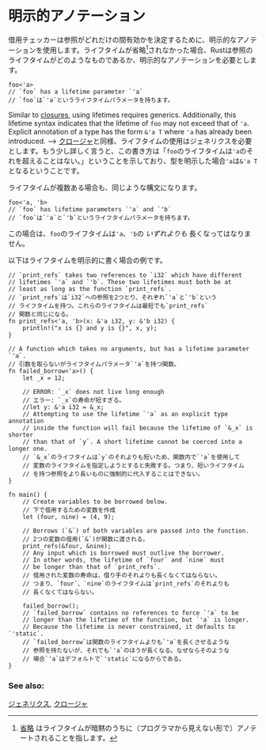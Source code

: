<!--
# Explicit annotation
-->
# 明示的アノテーション

<!--
The borrow checker uses explicit lifetime annotations to determine
how long references should be valid. In cases where lifetimes are not
elided[^1], Rust requires explicit annotations to determine what the 
lifetime of a reference should be. The syntax for explicitly annotating 
a lifetime uses an apostrophe character as follows: 
-->
借用チェッカーは参照がどれだけの間有効かを決定するために、明示的なアノテーションを使用します。ライフタイムが省略[^1]されなかった場合、Rustは参照のライフタイムがどのようなものであるか、明示的なアノテーションを必要とします。

```rust,ignore
foo<'a>
// `foo` has a lifetime parameter `'a`
// `foo`は`'a`というライフタイムパラメータを持ちます。
```

Similar to [closures][anonymity], using lifetimes requires generics. 
Additionally, this lifetime syntax indicates that the lifetime of `foo` 
may not exceed that of `'a`. Explicit annotation of a type has the form 
`&'a T` where `'a` has already been introduced.
-->
[クロージャ][anonymity]と同様、ライフタイムの使用はジェネリクスを必要とします。もう少し詳しく言うと、この書き方は「`foo`のライフタイムは`'a`のそれを超えることはない。」ということを示しており、型を明示した場合`'a`は`&'a T`となるということです。

<!--
In cases with multiple lifetimes, the syntax is similar:
-->
ライフタイムが複数ある場合も、同じような構文になります。

```rust,ignore
foo<'a, 'b>
// `foo` has lifetime parameters `'a` and `'b`
// `foo`は`'a`と`'b`というライフタイムパラメータを持ちます。
```

<!--
In this case, the lifetime of `foo` cannot exceed that of either `'a` *or* `'b`.
-->
この場合は、`foo`のライフタイムは`'a`、`'b`の *いずれよりも* 長くなってはなりません。

<!--
See the following example for explicit lifetime annotation in use:
-->
以下はライフタイムを明示的に書く場合の例です。

```rust,editable,ignore,mdbook-runnable
// `print_refs` takes two references to `i32` which have different
// lifetimes `'a` and `'b`. These two lifetimes must both be at
// least as long as the function `print_refs`.
// `print_refs`は`i32`への参照を2つとり、それぞれ`'a`と`'b`という
// ライフタイムを持つ。これらのライフタイムは最短でも`print_refs`
// 関数と同じになる。
fn print_refs<'a, 'b>(x: &'a i32, y: &'b i32) {
    println!("x is {} and y is {}", x, y);
}

// A function which takes no arguments, but has a lifetime parameter `'a`.
// 引数を取らないがライフタイムパラメータ`'a`を持つ関数。
fn failed_borrow<'a>() {
    let _x = 12;

    // ERROR: `_x` does not live long enough
    // エラー: `_x`の寿命が短すぎる。
    //let y: &'a i32 = &_x;
    // Attempting to use the lifetime `'a` as an explicit type annotation 
    // inside the function will fail because the lifetime of `&_x` is shorter
    // than that of `y`. A short lifetime cannot be coerced into a longer one.
    // `&_x`のライフタイムは`y`のそれよりも短いため、関数内で`'a`を使用して
    // 変数のライフタイムを指定しようとすると失敗する。つまり、短いライフタイム
    // を持つ参照をより長いものに強制的に代入することはできない。
}

fn main() {
    // Create variables to be borrowed below.
    // 下で借用するための変数を作成
    let (four, nine) = (4, 9);
    
    // Borrows (`&`) of both variables are passed into the function.
    // 2つの変数の借用(`&`)が関数に渡される。
    print_refs(&four, &nine);
    // Any input which is borrowed must outlive the borrower. 
    // In other words, the lifetime of `four` and `nine` must 
    // be longer than that of `print_refs`.
    // 借用された変数の寿命は、借り手のそれよりも長くなくてはならない。
    // つまり、`four`、`nine`のライフタイムは`print_refs`のそれよりも
    // 長くなくてはならない。
    
    failed_borrow();
    // `failed_borrow` contains no references to force `'a` to be 
    // longer than the lifetime of the function, but `'a` is longer.
    // Because the lifetime is never constrained, it defaults to `'static`.
    // `failed_borrow`は関数のライフタイムよりも`'a`を長くさせるような
    // 参照を持たないが、それでも`'a`のほうが長くなる。なぜならそのような
    // 場合`'a`はデフォルトで`'static`になるからである。
}
```

<!--
[^1]: [elision] implicitly annotates lifetimes and so is different.
-->
[^1]: [省略][elision] はライフタイムが暗黙のうちに（プログラマから見えない形で）アノテートされることを指します。

### See also:

<!--
[generics][generics] and [closures][closures]
-->
[ジェネリクス][generics], [クロージャ][closures]

[anonymity]: ../../fn/closures/anonymity.md
[closures]: ../../fn/closures.md
[elision]: elision.md
[generics]: ../../generics.md
